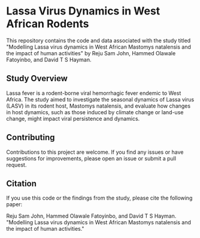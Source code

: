 # Lassa Virus Dynamics in West African Rodents

This repository contains the code and data associated with the study titled "Modelling Lassa virus dynamics in West African Mastomys natalensis and the impact of human activities" by Reju Sam John, Hammed Olawale Fatoyinbo, and David T S Hayman.

## Study Overview

Lassa fever is a rodent-borne viral hemorrhagic fever endemic to West Africa. The study aimed to investigate the seasonal dynamics of Lassa virus (LASV) in its rodent host, Mastomys natalensis, and evaluate how changes in host dynamics, such as those induced by climate change or land-use change, might impact viral persistence and dynamics.

## Contributing

Contributions to this project are welcome. If you find any issues or have suggestions for improvements, please open an issue or submit a pull request.

## Citation

If you use this code or the findings from the study, please cite the following paper:

Reju Sam John, Hammed Olawale Fatoyinbo, and David T S Hayman. "Modelling Lassa virus dynamics in West African Mastomys natalensis and the impact of human activities."
